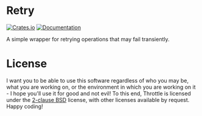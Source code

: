 # Retry

[![Crates.io](https://img.shields.io/crates/v/mysteriouspants-retry.svg)](https://crates.io/crates/mysteriouspants-retry)
[![Documentation](https://docs.rs/mysteriouspants_retry/badge.svg)](https://docs.rs/mysteriouspants-retry/)

A simple wrapper for retrying operations that may fail transiently.

# License

I want you to be able to use this software regardless of who you may be, what you are working on, or the environment in
which you are working on it - I hope you'll use it for good and not evil! To this end, Throttle is licensed under the
[2-clause BSD][2cbsd] license, with other licenses available by request. Happy coding!

[2cbsd]: https://opensource.org/licenses/BSD-2-Clause
